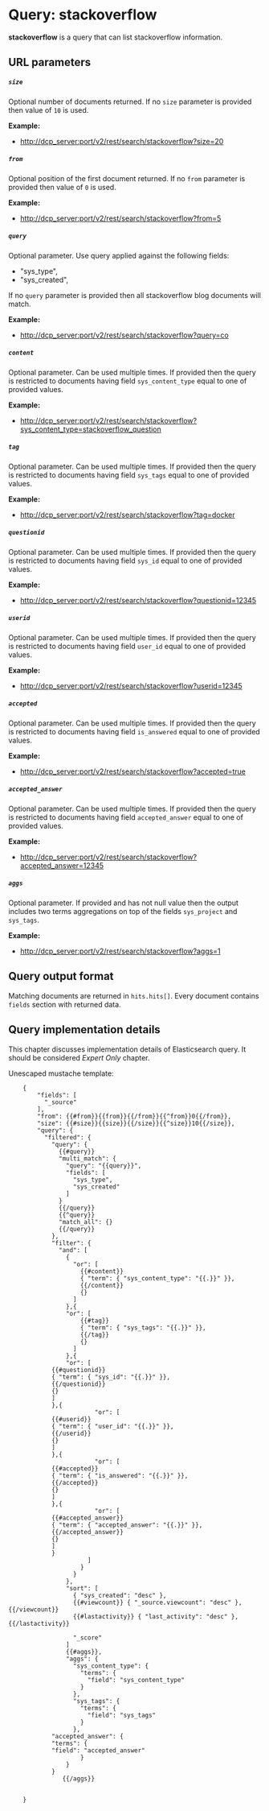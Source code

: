 # Query: stackoverflow

**stackoverflow** is a query that can list stackoverflow information. 

## URL parameters

##### `size`

Optional number of documents returned. If no `size` parameter is provided then value of `10` is used.

**Example:**

- <http://dcp_server:port/v2/rest/search/stackoverflow?size=20>

##### `from`

Optional position of the first document returned. If no `from` parameter is provided then value of `0` is used.

**Example:**

- <http://dcp_server:port/v2/rest/search/stackoverflow?from=5>

##### `query`

Optional parameter. Use query applied against the following fields:

- "sys_type",
- "sys_created",

If no `query` parameter is provided then all stackoverflow blog documents will match.

**Example:**

- <http://dcp_server:port/v2/rest/search/stackoverflow?query=co>

##### `content`

Optional parameter. Can be used multiple times.
If provided then the query is restricted to documents having field `sys_content_type` equal to one of provided values.

**Example:**

- <http://dcp_server:port/v2/rest/search/stackoverflow?sys_content_type=stackoverflow_question>

##### `tag`

Optional parameter. Can be used multiple times.
If provided then the query is restricted to documents having field `sys_tags` equal to one of provided values.

**Example:**

- <http://dcp_server:port/v2/rest/search/stackoverflow?tag=docker>

##### `questionid`

Optional parameter. Can be used multiple times.
If provided then the query is restricted to documents having field `sys_id` equal to one of provided values.

**Example:**

- <http://dcp_server:port/v2/rest/search/stackoverflow?questionid=12345>

##### `userid`

Optional parameter. Can be used multiple times.
If provided then the query is restricted to documents having field `user_id` equal to one of provided values.

**Example:**

- <http://dcp_server:port/v2/rest/search/stackoverflow?userid=12345>

##### `accepted`

Optional parameter. Can be used multiple times.
If provided then the query is restricted to documents having field `is_answered` equal to one of provided values.

**Example:**

- <http://dcp_server:port/v2/rest/search/stackoverflow?accepted=true>

##### `accepted_answer`

Optional parameter. Can be used multiple times.
If provided then the query is restricted to documents having field `accepted_answer` equal to one of provided values.

**Example:**

- <http://dcp_server:port/v2/rest/search/stackoverflow?accepted_answer=12345>

##### `aggs`

Optional parameter. If provided and has not null value then the output includes two terms aggregations on top
of the fields `sys_project` and `sys_tags`.

**Example:**

- <http://dcp_server:port/v2/rest/search/stackoverflow?aggs=1>

## Query output format

Matching documents are returned in `hits.hits[]`. Every document contains `fields` section with returned data.

## Query implementation details

This chapter discusses implementation details of Elasticsearch query. It should be considered _Expert Only_ chapter.

Unescaped mustache template:

````
    {
        "fields": [
          "_source"
        ],
        "from": {{#from}}{{from}}{{/from}}{{^from}}0{{/from}},
        "size": {{#size}}{{size}}{{/size}}{{^size}}10{{/size}},
        "query": {
          "filtered": {
            "query": {
              {{#query}}
              "multi_match": {
                "query": "{{query}}",
                "fields": [
                  "sys_type",
                  "sys_created"
                ]
              }
              {{/query}}
              {{^query}}
              "match_all": {}
              {{/query}}
            },
            "filter": {
              "and": [
                {
                  "or": [
                    {{#content}}
                    { "term": { "sys_content_type": "{{.}}" }},
                    {{/content}}
                    {}
                  ]
                },{
                "or": [
                    {{#tag}}
                    { "term": { "sys_tags": "{{.}}" }},
                    {{/tag}}
                    {}
                  ]
                },{
                "or": [
            {{#questionid}}
            { "term": { "sys_id": "{{.}}" }},
            {{/questionid}}
            {}
            ]
            },{
                        "or": [
            {{#userid}}
            { "term": { "user_id": "{{.}}" }},
            {{/userid}}
            {}
            ]
            },{
                        "or": [
            {{#accepted}}
            { "term": { "is_answered": "{{.}}" }},
            {{/accepted}}
            {}
            ]
            },{
                        "or": [
            {{#accepted_answer}}
            { "term": { "accepted_answer": "{{.}}" }},
            {{/accepted_answer}}
            {}
            ]
            }
                      ]
                    }
                  }
                },
                "sort": [
                  { "sys_created": "desc" },
                  {{#viewcount}} { "_source.viewcount": "desc" }, {{/viewcount}}
                  {{#lastactivity}} { "last_activity": "desc" }, {{/lastactivity}}

                  "_score"
                ]
                {{#aggs}},
                "aggs": {
                  "sys_content_type": {
                    "terms": {
                      "field": "sys_content_type"
                    }
                  },
                  "sys_tags": {
                    "terms": {
                      "field": "sys_tags"
                    }
                  },
            "accepted_answer": {
            "terms": {
            "field": "accepted_answer"
                    }
                }
            }
               {{/aggs}}


    }
````
